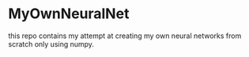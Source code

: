 # MyOwnNeuralNet
this repo contains my attempt at creating my own neural networks from scratch only using numpy. 
